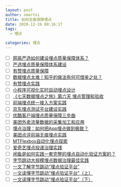 ```yaml
---
layout: post
author: smartsi
title: 如何全面保障埋点
date: 2020-12-26 08:16:17
tags:
  - 埋点

categories: 埋点
---
```


- [ ] [网易严选如何建设埋点质量保障体系？](https://mp.weixin.qq.com/s/uJd9wo9Ftsv_qXW64_yvzg)
- [ ] [严选埋点质量保障体系建设](https://mp.weixin.qq.com/s/Yb-YcylBH5Wj85AwpkuKYw)
- [ ] [有赞埋点质量保障](https://mp.weixin.qq.com/s/U1EN7g-GHmAPxJelZd_nFQ)
- [ ] [数据埋点太难！知乎的做法有何可借鉴之处？](https://mp.weixin.qq.com/s/IvGkPnYdifuAzrUV3MTyhA)
- [ ] [有赞埋点实践](https://mp.weixin.qq.com/s/g5NRLfIqZZBUvIVECkg-Tg)
- [ ] [小程序可视化实时自动埋点设计](https://mp.weixin.qq.com/s/g37cB0Qvn112yXpkrHKgnQ)
- [ ] [《七天数据埋点之旅》第六天 埋点管理和验收](https://mp.weixin.qq.com/s/nIuFWLCu139KW3LqYuX2TA)
- [ ] [前端埋点统一接入方案实践](https://mp.weixin.qq.com/s/Q1p-q2JAYoGb8Fz8O01b_A)
- [ ] [京东埋点测试平台建设实践](https://mp.weixin.qq.com/s/UOUjW6xp6oXKma9-GKeFYQ)
- [ ] [优酷客户端埋点质量保障三步曲](https://www.infoq.cn/article/pxkVQ5jB4q7efYV2Cw5C)
- [ ] [美团外卖流量数据的采集加工和应用](https://mp.weixin.qq.com/s/0qZh6YDqbV4DXhMV6drjTw)
- [ ] [埋点治理：如何把App埋点做到极致？](https://mp.weixin.qq.com/s/O_02RsP9U2N4cXQH5rc0zQ)
- [ ] [美团点评前端无痕埋点实践](https://mp.weixin.qq.com/s/ybf9eIJuvOJFRPql4WWh1w)
- [ ] [MTFlexbox自动化埋点探索](https://mp.weixin.qq.com/s/aJcboLm5MYiGW-QC8AHHyQ)
- [ ] [爱奇艺埋点投递治理实践](https://mp.weixin.qq.com/s/Z0GbbZpW81fr2vIrs3iSTQ)
- [ ] [闲鱼是如何实践一套完整的埋点自动化验证方案的？](https://mp.weixin.qq.com/s/jzFZUuj8C5mTUTZjjJ63GQ)
- [ ] [字节跳动大规模埋点数据治理最佳实践](https://mp.weixin.qq.com/s/TXq333oqraKAqfSXXMrHMQ)
- [ ] [一文了解字节跳动“埋点验证平台”](https://mp.weixin.qq.com/s/4SnwKSswo0LJDUg6NoaAQw)
- [ ] [一文读懂字节跳动“埋点验证平台”（上）](https://mp.weixin.qq.com/s/DFzXbWyBCANw0HtrunZx0w)
- [ ] [一文读懂字节跳动“埋点验证平台”（下）](https://mp.weixin.qq.com/s/r1_VK_my4lWGW8VS34X1iA)
